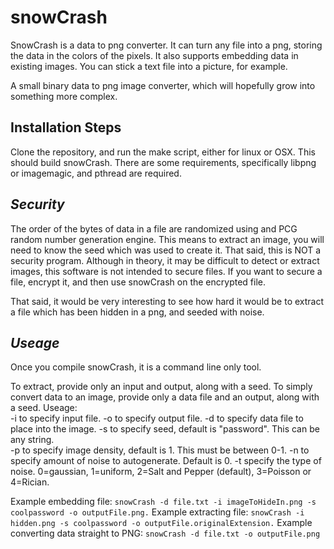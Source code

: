 # **snowCrash**
SnowCrash is a data to png converter. It can turn any file into a png, storing the data in the colors of the pixels. It also supports embedding data in existing images. You can stick a text file into a picture, for example. 

A small binary data to png image converter, which will hopefully grow into something more complex.

## **Installation Steps**

Clone the repository, and run the make script, either for linux or OSX. This should build snowCrash. There are some requirements, specifically libpng or imagemagic, and pthread are required. 

## *Security*

The order of the bytes of data in a file are randomized using and PCG random number generation engine. This means to extract an image, you will need to know the seed which was used to create it. That said, this is NOT a security program. Although in theory, it may be difficult to detect or extract images, this software is not intended to secure files. If you want to secure a file, encrypt it, and then use snowCrash on the encrypted file. 

That said, it would be very interesting to see how hard it would be to extract a file which has been hidden in a png, and seeded with noise.

## *Useage*

Once you compile snowCrash, it is a command line only tool.

To extract, provide only an input and output, along with a seed.
To simply convert data to an image, provide only a data file and an output, along with a seed.
Useage:  
-i to specify input file. 
-o to specify output file. 
-d to specify data file to place into the image. 
-s to specify seed, default is "password". This can be any string.                 
-p to specify image density, default is 1. This must be between 0-1. 
-n to specify amount of noise to autogenerate. Default is 0. 
-t specify the type of noise. 0=gaussian, 1=uniform, 2=Salt and Pepper (default), 3=Poisson or 4=Rician.

Example embedding file: 
 `snowCrash -d file.txt -i imageToHideIn.png -s coolpassword -o outputFile.png.`
Example extracting file:
`snowCrash -i hidden.png -s coolpassword -o outputFile.originalExtension.`
Example converting data straight to PNG: 
`snowCrash -d file.txt -o outputFile.png`

